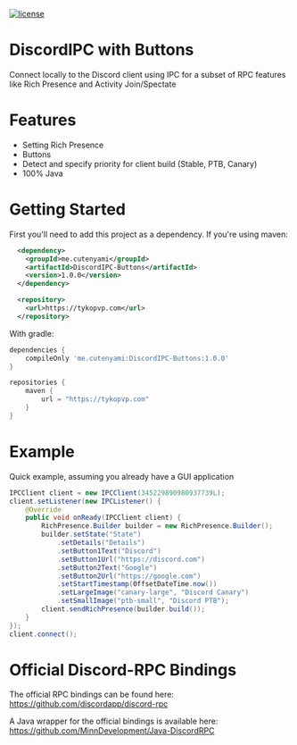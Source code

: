 [version]: https://api.bintray.com/packages/jagrosh/maven/DiscordIPC/images/download.svg
[download]: https://bintray.com/jagrosh/maven/DiscordIPC/_latestVersion
[license]: https://img.shields.io/badge/License-Apache%202.0-lightgrey.svg

[ ![license][] ](https://github.com/jagrosh/DiscordIPC/tree/master/LICENSE)

# DiscordIPC with Buttons

Connect locally to the Discord client using IPC for a subset of RPC features like Rich Presence and Activity Join/Spectate


# Features

- Setting Rich Presence
- Buttons
- Detect and specify priority for client build (Stable, PTB, Canary)
- 100% Java


# Getting Started

First you'll need to add this project as a dependency. If you're using maven:
```xml
  <dependency>
    <groupId>me.cutenyami</groupId>
    <artifactId>DiscordIPC-Buttons</artifactId>
    <version>1.0.0</version>
  </dependency>
```
```xml
  <repository>
    <url>https://tykopvp.com</url>
  </repository>
```
With gradle:
```groovy
dependencies {
    compileOnly 'me.cutenyami:DiscordIPC-Buttons:1.0.0'
}

repositories {
    maven {
        url = "https://tykopvp.com"
    }
}
```

# Example

Quick example, assuming you already have a GUI application
```java
IPCClient client = new IPCClient(345229890980937739L);
client.setListener(new IPCListener() {
    @Override
    public void onReady(IPCClient client) {
        RichPresence.Builder builder = new RichPresence.Builder();
        builder.setState("State")
            .setDetails("Details")
            .setButton1Text("Discord")
            .setButton1Url("https://discord.com")
            .setButton2Text("Google")
            .setButton2Url("https://google.com")
            .setStartTimestamp(OffsetDateTime.now())
            .setLargeImage("canary-large", "Discord Canary")
            .setSmallImage("ptb-small", "Discord PTB");
        client.sendRichPresence(builder.build());
    }
});
client.connect();
```

# Official Discord-RPC Bindings

The official RPC bindings can be found here: https://github.com/discordapp/discord-rpc

A Java wrapper for the official bindings is available here: https://github.com/MinnDevelopment/Java-DiscordRPC
